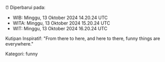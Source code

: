 ⏰ Diperbarui pada:
- WIB: Minggu, 13 Oktober 2024 14.20.24 UTC
- WITA: Minggu, 13 Oktober 2024 15.20.24 UTC
- WIT: Minggu, 13 Oktober 2024 16.20.24 UTC

Kutipan Inspiratif:
"From there to here, and here to there, funny things are everywhere."


Kategori: funny

